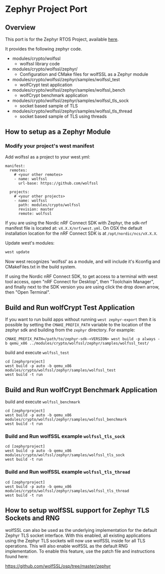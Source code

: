 Zephyr Project Port
===================

## Overview

This port is for the Zephyr RTOS Project, available [here](https://www.zephyrproject.org/).

It provides the following zephyr code.

- modules/crypto/wolfssl
    - wolfssl library code
- modules/crypto/wolfssl/zephyr/
    - Configuration and CMake files for wolfSSL as a Zephyr module
- modules/crypto/wolfssl/zephyr/samples/wolfssl_test
    - wolfCrypt test application
- modules/crypto/wolfssl/zephyr/samples/wolfssl_bench
    - wolfCrypt benchmark application
- modules/crypto/wolfssl/zephyr/samples/wolfssl_tls_sock
    - socket based sample of TLS
- modules/crypto/wolfssl/zephyr/samples/wolfssl_tls_thread
    - socket based sample of TLS using threads

## How to setup as a Zephyr Module

### Modify your project's west manifest

Add wolfssl as a project to your west.yml:
```
manifest:
  remotes:
    # <your other remotes>
    - name: wolfssl
      url-base: https://github.com/wolfssl

  projects:
    # <your other projects>
    - name: wolfssl
      path: modules/crypto/wolfssl
      revision: master
      remote: wolfssl
```

If you are using the Nordic nRF Connect SDK with Zephyr, the sdk-nrf manifest
file is located at: `vX.X.X/nrf/west.yml`. On OSX the default installation
location for the nRF Connect SDK is at `/opt/nordic/ncs/vX.X.X`.

Update west's modules:

```bash
west update
```

Now west recognizes 'wolfssl' as a module, and will include it's Kconfig and
CMakeFiles.txt in the build system.

If using the Nordic nRF Connect SDK, to get access to a terminal with west
tool access, open "nRF Connect for Desktop", then "Toolchain Manager",
and finally next to the SDK version you are using click the drop down arrow,
then "Open Terminal".

## Build and Run wolfCrypt Test Application

If you want to run build apps without running `west zephyr-export` then it is
possible by setting the `CMAKE_PREFIX_PATH` variable to the location of the
zephyr sdk and building from the `zephyr` directory. For example:

```
CMAKE_PREFIX_PATH=/path/to/zephyr-sdk-<VERSION> west build -p always -b qemu_x86 ../modules/crypto/wolfssl/zephyr/samples/wolfssl_test/
```

build and execute `wolfssl_test`

```
cd [zephyrproject]
west build -p auto -b qemu_x86 modules/crypto/wolfssl/zephyr/samples/wolfssl_test
west build -t run
```

## Build and Run wolfCrypt Benchmark Application

build and execute `wolfssl_benchmark`

```
cd [zephyrproject]
west build -p auto -b qemu_x86 modules/crypto/wolfssl/zephyr/samples/wolfssl_benchmark
west build -t run
```

### Build and Run wolfSSL example `wolfssl_tls_sock`

```
cd [zephyrproject]
west build -p auto -b qemu_x86 modules/crypto/wolfssl/zephyr/samples/wolfssl_tls_sock
west build -t run
```

### Build and Run wolfSSL example `wolfssl_tls_thread`

```
cd [zephyrproject]
west build -p auto -b qemu_x86 modules/crypto/wolfssl/zephyr/samples/wolfssl_tls_thread
west build -t run
```

## How to setup wolfSSL support for Zephyr TLS Sockets and RNG

wolfSSL can also be used as the underlying implementation for the default Zephyr TLS socket interface.
With this enabled, all existing applications using the Zephyr TLS sockets will now use wolfSSL inside
for all TLS operations. This will also enable wolfSSL as the default RNG implementation. To enable this
feature, use the patch file and instructions found here:

https://github.com/wolfSSL/osp/tree/master/zephyr

